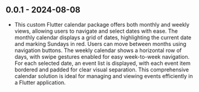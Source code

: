## 0.0.1 - 2024-08-08

* This custom Flutter calendar package offers both monthly and weekly views, allowing users to navigate and select dates with ease. The monthly calendar displays a grid of dates, highlighting the current date and marking Sundays in red. Users can move between months using navigation buttons. The weekly calendar shows a horizontal row of days, with swipe gestures enabled for easy week-to-week navigation. For each selected date, an event list is displayed, with each event item bordered and padded for clear visual separation. This comprehensive calendar solution is ideal for managing and viewing events efficiently in a Flutter application.
